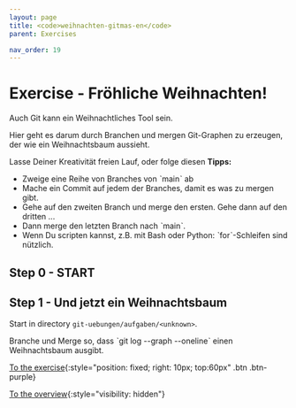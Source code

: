 ```yaml
---
layout: page
title: <code>weihnachten-gitmas-en</code>
parent: Exercises

nav_order: 19
---
```

# Exercise - Fröhliche Weihnachten!

Auch Git kann ein Weihnachtliches Tool sein.

Hier geht es darum durch Branchen und mergen 
Git-Graphen zu erzeugen, der wie ein
Weihnachtsbaum aussieht.

Lasse Deiner Kreativität freien Lauf, oder folge diesen **Tipps:**

 * Zweige eine Reihe von Branches von ˋmainˋ ab
 * Mache ein Commit auf jedem der Branches, damit es was zu mergen gibt.
 * Gehe auf den zweiten Branch und merge den ersten. Gehe dann auf den dritten ...
 * Dann merge den letzten Branch nach ˋmainˋ.
 * Wenn Du scripten kannst, z.B. mit Bash oder Python: ˋforˋ-Schleifen sind nützlich.


<h2>Step 0 - START <!-- UEB/Fröhliche Weihnachten!/0 --></h2>

<h2>Step 1 - Und jetzt ein Weihnachtsbaum <!-- UEB/Fröhliche Weihnachten!/1 --></h2>

Start in directory `git-uebungen/aufgaben/<unknown>`.

Branche und Merge so, dass ˋgit log --graph --onelineˋ
einen Weihnachtsbaum ausgibt.

[To the exercise](loesung-weihnachten-gitmas-en.html){:style="position: fixed; right: 10px; top:60px" .btn .btn-purple}

[To the overview](../../ueberblick-en.html){:style="visibility: hidden"}

